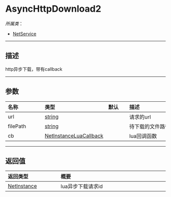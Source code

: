 # AsyncHttpDownload2

*所属类*：
* [NetService](/Api/Classes/Service/NetService.md)
------------------------------------------------------------------------------------------
## 描述

http异步下载，带有callback

------------------------------------------------------------------------------------------
## 参数

|<div style="width:100px">名称</div>|<div style="width:100px">类型</div>|<div style="width:50px">默认</div>|<div style="width:350px">描述</div>|
|:---|:---|:---|:---|
|url|[string](/Api/DataType/String.md)||请求的url|
|filePath|[string](/Api/DataType/String.md)||待下载的文件路径|
|cb|[NetInstanceLuaCallback](/Api/DataType/NetInstanceLuaCallback.md)||lua回调函数|

------------------------------------------------------------------------------------------
## 返回值

|<div style="width:150px">返回类型</div>|<div style="width:520px">概要</div>|
|:---|:---|
|[NetInstance](/Api/DataType/NetInstance.md)|lua异步下载请求id|
